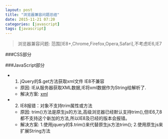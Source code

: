 ```yaml
---
layout: post
title: "浏览器兼容问题总结"
date: 2015-11-21 07:20
categories: [javascript]
tags: [javascript]
---
```


> 浏览器兼容问题: 范围[IE8+,Chrome,Firefox,Opera,Safari],不考虑IE6,IE7

###CSS部分


###JavaScript部分

   - 1. jQuery的$.get方法获取xml文件 IE8不兼容
       - 原因:  IE从服务器获取XML数据,IE将xml数据作为String给解析了.
       - 解决方案:  [xml](http://blog.csdn.net/wu_huiwen/article/details/6222554)
    
   - 2. IE8报错：对象不支持trim属性或方法
       - 原因: trim()方法是原生js的方法,高级浏览器已经默认支持trim(),但IE6,7,8都不支持这个新加的方法,所以IE8及已经的版本会报错。
       - 解决方案: 1.使用jquery的$.trim()来代替原生js方法trim();
                 2.使用原生js来扩展String方法 